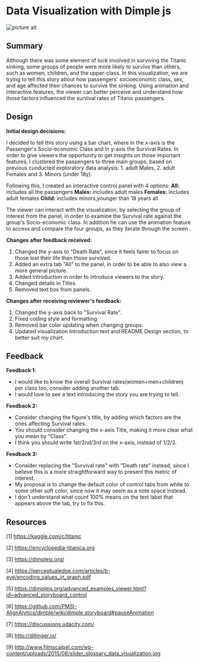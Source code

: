 # Data Visualization with Dimple js

![picture alt](http://www.filmscalpel.com/wp-content/uploads/2015/08/slider_glossary_data_visualization.jpg)


## Summary 

Although there was some element of luck involved in surviving the Titanic sinking, some groups of people were more likely to survive than others, such as women, children, and the upper-class. In this visualization, we are trying to tell this story about how passengers' socioeconomic class, sex, and age affected their chances to survive the sinking. Using animation and interactive features, the viewer can better perceive and understand how those factors influenced the survival rates of Titanic passengers.

## Design 

**Initial design decisions:**

I decided to tell this story using a bar chart, where in the x-axis is the Passenger's Socio-economic Class and in y-axis the Survival Rates. In order to give viewers the opportunity to get insights on those important features, I clustered the passengers to three main groups, based on previous cunducted exploratory data analysis: 1. adult Males, 2. adult Females and 3. Minors (under 18y).

Following this, I created an interactive control panel with 4 options:
**All:** includes all the passengers 
**Males:** includes adult males
**Females:** includes adult females
**Child:** includes minors,younger than 18 years all

The viewer can interact with the visualization, by selecting the group of interest from the panel, in order to examine the Survival rate against the group's Socio-economic class. In addition he can use the animation feature to access and compare the four groups, as they iterate through the screen .

**Changes after feedback received:**

1. Changed the y-axis to "Death Rate", since it feels fairer to focus on those lost their life than those survived. 
2. Added an extra tab "All" to the panel, in order to be able to also view a more general picture.
3. Added Introduction in order to introduce viewers to the story.
4. Changed details in Titles.
5. Removed text box from panels.

**Changes after receiving reviewer's feedback:**

1. Changed the y-axis back to "Survival Rate".
2. Fixed coding style and formatting.
3. Removed bar color updating when changing groups.
4. Updated visualization Introduction text and README Design section, to better suit my chart.


## Feedback 

**Feedback 1:**

* I would like to know the overall Survival rates(women+men+children) per class too, consider adding another tab. 
* I would love to see a text introducing the story you are trying to tell.

**Feedback 2:**

* Consider changing the figure's title, by adding which factors are the ones affecting Survival rates.
* You should consider changing the x-axis Title, making it more clear what you mean by "Class". 
* I think you should write 1st/2nd/3rd on the x-axis, instead of 1/2/3.

**Feedback 3:**

* Consider replacing the "Survival rate" with "Death rate" instead, since I believe this is a more 
straightforward way to present this metric of interest.
* My proposal is to change the default color of control tabs from white to some other soft color,
since now it may seem as a note space instead. 
* I don't understand what count 100% means on the text label that appears above the tab, try to fix this.


## Resources 

[1] https://kaggle.com/c/titanic

[2] https://encyclopedia-titanica.org

[3] https://dimplejs.org/

[4] https://perceptualedge.com/articles/b-eye/encoding_values_in_graph.pdf

[5] https://dimplejs.org/advanced_examples_viewer.html?id=advanced_storyboard_control

[6] https://github.com/PMSI-AlignAlytics/dimple/wiki/dimple.storyboard#pauseAnimation

[7] https://discussions.udacity.com/

[8] http://dillinger.io/

[9] http://www.filmscalpel.com/wp-content/uploads/2015/08/slider_glossary_data_visualization.jpg

